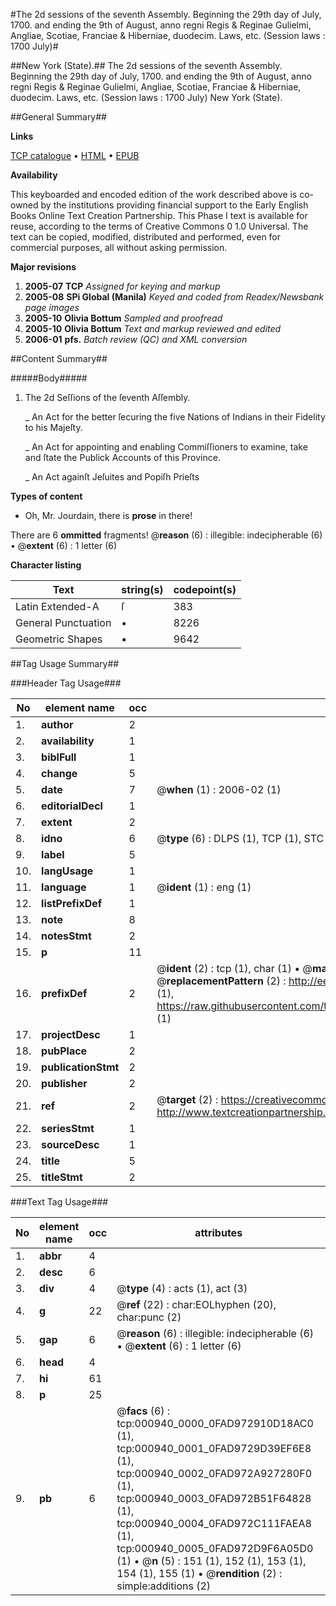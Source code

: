#The 2d sessions of the seventh Assembly. Beginning the 29th day of July, 1700. and ending the 9th of August, anno regni Regis & Reginae Gulielmi, Angliae, Scotiae, Franciae & Hiberniae, duodecim. Laws, etc. (Session laws : 1700 July)#

##New York (State).##
The 2d sessions of the seventh Assembly. Beginning the 29th day of July, 1700. and ending the 9th of August, anno regni Regis & Reginae Gulielmi, Angliae, Scotiae, Franciae & Hiberniae, duodecim.
Laws, etc. (Session laws : 1700 July)
New York (State).

##General Summary##

**Links**

[TCP catalogue](http://www.ota.ox.ac.uk/tcp/)  • 
[HTML](http://tei.it.ox.ac.uk/tcp/Texts-HTML/free/N00/N00781.html)  • 
[EPUB](http://tei.it.ox.ac.uk/tcp/Texts-EPUB/free/N00/N00781.epub)

**Availability**

This keyboarded and encoded edition of the
	       work described above is co-owned by the institutions
	       providing financial support to the Early English Books
	       Online Text Creation Partnership. This Phase I text is
	       available for reuse, according to the terms of Creative
	       Commons 0 1.0 Universal. The text can be copied,
	       modified, distributed and performed, even for
	       commercial purposes, all without asking permission.

**Major revisions**

1. __2005-07__ __TCP__ *Assigned for keying and markup*
1. __2005-08__ __SPi Global (Manila)__ *Keyed and coded from Readex/Newsbank page images*
1. __2005-10__ __Olivia Bottum__ *Sampled and proofread*
1. __2005-10__ __Olivia Bottum__ *Text and markup reviewed and edited*
1. __2006-01__ __pfs.__ *Batch review (QC) and XML conversion*

##Content Summary##

#####Body#####

1. The 2d Seſſions of the ſeventh Aſſembly.

    _ An Act for the better ſecuring the five Nations of Indians in their Fidelity to his Majeſty.

    _ An Act for appointing and enabling Commiſſioners to examine, take and ſtate the Publick Accounts of this Province.

    _ An Act againſt Jeſuites and Popiſh Prieſts

**Types of content**

  * Oh, Mr. Jourdain, there is **prose** in there!

There are 6 **ommitted** fragments! 
 @__reason__ (6) : illegible: indecipherable (6)  •  @__extent__ (6) : 1 letter (6)

**Character listing**


|Text|string(s)|codepoint(s)|
|---|---|---|
|Latin Extended-A|ſ|383|
|General Punctuation|•|8226|
|Geometric Shapes|▪|9642|

##Tag Usage Summary##

###Header Tag Usage###

|No|element name|occ|attributes|
|---|---|---|---|
|1.|__author__|2||
|2.|__availability__|1||
|3.|__biblFull__|1||
|4.|__change__|5||
|5.|__date__|7| @__when__ (1) : 2006-02 (1)|
|6.|__editorialDecl__|1||
|7.|__extent__|2||
|8.|__idno__|6| @__type__ (6) : DLPS (1), TCP (1), STC (1), NOTIS (1), IMAGE-SET (1), EVANS-CITATION (1)|
|9.|__label__|5||
|10.|__langUsage__|1||
|11.|__language__|1| @__ident__ (1) : eng (1)|
|12.|__listPrefixDef__|1||
|13.|__note__|8||
|14.|__notesStmt__|2||
|15.|__p__|11||
|16.|__prefixDef__|2| @__ident__ (2) : tcp (1), char (1)  •  @__matchPattern__ (2) : ([0-9\-]+):([0-9IVX]+) (1), (.+) (1)  •  @__replacementPattern__ (2) : http://eebo.chadwyck.com/downloadtiff?vid=$1&page=$2 (1), https://raw.githubusercontent.com/textcreationpartnership/Texts/master/tcpchars.xml#$1 (1)|
|17.|__projectDesc__|1||
|18.|__pubPlace__|2||
|19.|__publicationStmt__|2||
|20.|__publisher__|2||
|21.|__ref__|2| @__target__ (2) : https://creativecommons.org/publicdomain/zero/1.0/ (1), http://www.textcreationpartnership.org/docs/. (1)|
|22.|__seriesStmt__|1||
|23.|__sourceDesc__|1||
|24.|__title__|5||
|25.|__titleStmt__|2||


###Text Tag Usage###

|No|element name|occ|attributes|
|---|---|---|---|
|1.|__abbr__|4||
|2.|__desc__|6||
|3.|__div__|4| @__type__ (4) : acts (1), act (3)|
|4.|__g__|22| @__ref__ (22) : char:EOLhyphen (20), char:punc (2)|
|5.|__gap__|6| @__reason__ (6) : illegible: indecipherable (6)  •  @__extent__ (6) : 1 letter (6)|
|6.|__head__|4||
|7.|__hi__|61||
|8.|__p__|25||
|9.|__pb__|6| @__facs__ (6) : tcp:000940_0000_0FAD972910D18AC0 (1), tcp:000940_0001_0FAD9729D39EF6E8 (1), tcp:000940_0002_0FAD972A927280F0 (1), tcp:000940_0003_0FAD972B51F64828 (1), tcp:000940_0004_0FAD972C111FAEA8 (1), tcp:000940_0005_0FAD972D9F6A05D0 (1)  •  @__n__ (5) : 151 (1), 152 (1), 153 (1), 154 (1), 155 (1)  •  @__rendition__ (2) : simple:additions (2)|
